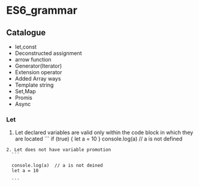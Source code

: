 # ES6_grammar


## Catalogue
  * let,const
  * Deconstructed assignment 
  * arrow function
  * Generator(Iterator)
  * Extension operator
  * Added Array ways
  * Template string
  * Set,Map
  * Promis
  * Async

### Let
  1. Let declared variables are valid only within the code block in which they are located
    ```
    if (true) {
      let a = 10
    }
    console.log(a) // a is not defined

  ```
  2. Let does not have variable promotion
    ```
    
    console.log(a)  // a is not deined
    let a = 10
    
    ```



